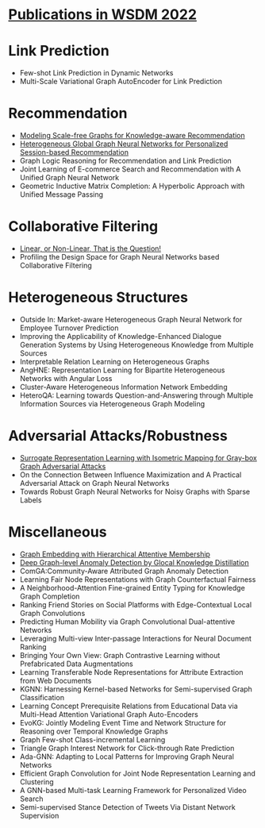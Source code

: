 # [Publications in WSDM 2022](https://www.wsdm-conference.org/2022/accepted-papers/)



# Link Prediction
- Few-shot Link Prediction in Dynamic Networks
- Multi-Scale Variational Graph AutoEncoder for Link Prediction



# Recommendation
- [Modeling Scale-free Graphs for Knowledge-aware Recommendation](https://github.com/naganandy/graph-based-deep-learning-literature/blob/master/conference-publications/folders/publications_wsdm22/lkgr_wsdm22/README.md)
- [Heterogeneous Global Graph Neural Networks for Personalized Session-based Recommendation](https://github.com/naganandy/graph-based-deep-learning-literature/blob/master/conference-publications/folders/publications_wsdm22/hggnn_wsdm22/README.md)
- Graph Logic Reasoning for Recommendation and Link Prediction
- Joint Learning of E-commerce Search and Recommendation with A Unified Graph Neural Network
- Geometric Inductive Matrix Completion: A Hyperbolic Approach with Unified Message Passing



# Collaborative Filtering
- [Linear, or Non-Linear, That is the Question!](https://github.com/naganandy/graph-based-deep-learning-literature/blob/master/conference-publications/folders/publications_wsdm22/hmlet_wsdm22/README.md)
- Profiling the Design Space for Graph Neural Networks based Collaborative Filtering



# Heterogeneous Structures
- Outside In: Market-aware Heterogeneous Graph Neural Network for Employee Turnover Prediction
- Improving the Applicability of Knowledge-Enhanced Dialogue Generation Systems by Using Heterogeneous Knowledge from Multiple Sources
- Interpretable Relation Learning on Heterogeneous Graphs
- AngHNE: Representation Learning for Bipartite Heterogeneous Networks with Angular Loss
- Cluster-Aware Heterogeneous Information Network Embedding
- HeteroQA: Learning towards Question-and-Answering through Multiple Information Sources via Heterogeneous Graph Modeling



# Adversarial Attacks/Robustness
- [Surrogate Representation Learning with Isometric Mapping for Gray-box Graph Adversarial Attacks](https://github.com/naganandy/graph-based-deep-learning-literature/blob/master/conference-publications/folders/publications_wsdm22/srlim_wsdm22/README.md)
- On the Connection Between Influence Maximization and A Practical Adversarial Attack on Graph Neural Networks
- Towards Robust Graph Neural Networks for Noisy Graphs with Sparse Labels



# Miscellaneous
- [Graph Embedding with Hierarchical Attentive Membership](https://github.com/naganandy/graph-based-deep-learning-literature/blob/master/conference-publications/folders/publications_wsdm22/graphham_wsdm22/README.md)
- [Deep Graph-level Anomaly Detection by Glocal Knowledge Distillation](https://github.com/naganandy/graph-based-deep-learning-literature/blob/master/conference-publications/folders/publications_wsdm22/glocalkd_wsdm22/README.md)
- ComGA:Community-Aware Attributed Graph Anomaly Detection
- Learning Fair Node Representations with Graph Counterfactual Fairness
- A Neighborhood-Attention Fine-grained Entity Typing for Knowledge Graph Completion
- Ranking Friend Stories on Social Platforms with Edge-Contextual Local Graph Convolutions
- Predicting Human Mobility via Graph Convolutional Dual-attentive Networks
- Leveraging Multi-view Inter-passage Interactions for Neural Document Ranking
- Bringing Your Own View: Graph Contrastive Learning without Prefabricated Data Augmentations
- Learning Transferable Node Representations for Attribute Extraction from Web Documents
- KGNN: Harnessing Kernel-based Networks for Semi-supervised Graph Classification
- Learning Concept Prerequisite Relations from Educational Data via Multi-Head Attention Variational Graph Auto-Encoders
- EvoKG: Jointly Modeling Event Time and Network Structure for Reasoning over Temporal Knowledge Graphs
- Graph Few-shot Class-incremental Learning
- Triangle Graph Interest Network for Click-through Rate Prediction
- Ada-GNN: Adapting to Local Patterns for Improving Graph Neural Networks
- Efficient Graph Convolution for Joint Node Representation Learning and Clustering
- A GNN-based Multi-task Learning Framework for Personalized Video Search
- Semi-supervised Stance Detection of Tweets Via Distant Network Supervision
